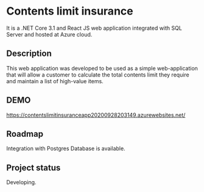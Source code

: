 # Contents limit insurance 
It is a .NET Core 3.1 and React JS web application integrated with SQL Server and hosted at Azure cloud.

## Description 
This web application was developed to be used as a simple web-application that will allow a customer 
to calculate the total contents limit they require and maintain a list of high-value items. 

## DEMO 
https://contentslimitinsuranceapp20200928203149.azurewebsites.net/ 

## Roadmap
Integration with Postgres Database is available. 

## Project status
Developing.
